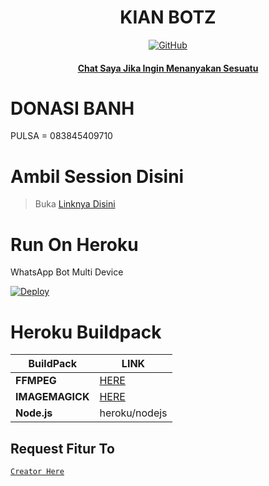 
</p>
<h1 align="center">KIAN BOTZ</h1>

>
>
>
</div>
<p align="center">
  <a href="https://github.com/Kianganz1"><img title="GitHub" src="https://img.shields.io/badge/Github-frostkri.svg?style=for-the-badge&logo=github" /></a>
  <h4 align="center">
  <a
  <a href="https://wa.me/6283845409710">Chat Saya Jika Ingin Menanyakan Sesuatu </a>
</h4>
</p>

# DONASI BANH
 PULSA = 083845409710

# Ambil Session Disini

> Buka [ Linknya Disini ](https://replit.com/@zeeoneofc/Session-Md?lita=1&outputonly=1#.replit) 


# Run On Heroku

WhatsApp Bot Multi Device

[![Deploy](https://www.herokucdn.com/deploy/button.svg)](https://heroku.com/deploy?template=https://github.com/krizynofc/krizynMD)


# Heroku Buildpack

| BuildPack | LINK |
|--------|--------|
| **FFMPEG** |[HERE](https://github.com/jonathanong/heroku-buildpack-ffmpeg-latest) |
| **IMAGEMAGICK** | [HERE](https://github.com/mcollina/heroku-buildpack-imagemagick.git) |
| **Node.js**     | heroku/nodejs|


## Request Fitur To
[`Creator Here`](https://wa.me/6283845409710?text=Banh+req+fitur) 
